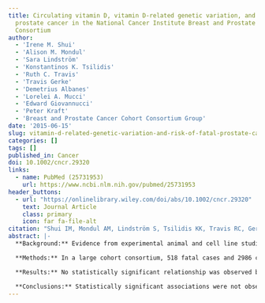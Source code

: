 ```yaml
---
title: Circulating vitamin D, vitamin D-related genetic variation, and risk of fatal
  prostate cancer in the National Cancer Institute Breast and Prostate Cancer Cohort
  Consortium
author:
  - 'Irene M. Shui'
  - 'Alison M. Mondul'
  - 'Sara Lindström'
  - 'Konstantinos K. Tsilidis'
  - 'Ruth C. Travis'
  - 'Travis Gerke'
  - 'Demetrius Albanes'
  - 'Lorelei A. Mucci'
  - 'Edward Giovannucci'
  - 'Peter Kraft'
  - 'Breast and Prostate Cancer Cohort Consortium Group'
date: '2015-06-15'
slug: vitamin-d-related-genetic-variation-and-risk-of-fatal-prostate-cancer
categories: []
tags: []
published_in: Cancer
doi: 10.1002/cncr.29320
links:
  - name: PubMed (25731953)
    url: https://www.ncbi.nlm.nih.gov/pubmed/25731953
header_buttons:
  - url: "https://onlinelibrary.wiley.com/doi/abs/10.1002/cncr.29320"
    text: Journal Article
    class: primary
    icon: far fa-file-alt
citation: "Shui IM, Mondul AM, Lindström S, Tsilidis KK, Travis RC, Gerke TA, Albanes D, Mucci LA, Giovannucci E, Kraft P, Breast and Prostate Cancer Cohort Consortium Group. Circulating vitamin D, vitamin D-related genetic variation, and risk of fatal prostate cancer in the National Cancer Institute Breast and Prostate Cancer Cohort Consortium. Cancer 2015; 121(12): 1949--1956. PMID: 25731953. PMCID: PMC4457645."
abstract: |-
  **Background:** Evidence from experimental animal and cell line studies supports a beneficial role for vitamin D in prostate cancer (PCa). Although the results from human studies have been mainly null for overall PCa risk, there may be a benefit for survival. This study assessed the associations of circulating 25-hydroxyvitamin D (25(OH)D) and common variations in key vitamin D-related genes with fatal PCa.

  **Methods:** In a large cohort consortium, 518 fatal cases and 2986 controls with 25(OH)D data were identified. Genotyping information for 91 single-nucleotide polymorphisms (SNPs) in 7 vitamin D-related genes (vitamin D receptor, group-specific component, cytochrome P450 27A1 [CYP27A1], CYP27B1, CYP24A1, CYP2R1, and retinoid X receptor α) was available for 496 fatal cases and 3577 controls. Unconditional logistic regression was used to calculate odds ratios (ORs) and 95% confidence intervals (CIs) for the associations of 25(OH)D and SNPs with fatal PCa. The study also tested for 25(OH)D-SNP interactions among 264 fatal cases and 1169 controls.

  **Results:** No statistically significant relationship was observed between 25(OH)D and fatal PCa (OR for extreme quartiles, 0.86; 95% CI, 0.65-1.14; P for trend = .22) or the main effects of the SNPs and fatal PCa. There was evidence suggesting that associations of several SNPs, including 5 related to circulating 25(OH)D, with fatal PCa were modified by 25(OH)D. Individually, these associations did not remain significant after multiple testing; however, the P value for the set-based test for CYP2R1 was .002.

  **Conclusions:** Statistically significant associations were not observed for either 25(OH)D or vitamin D-related SNPs with fatal PCa. The effect modification of 25(OH)D associations by biologically plausible genetic variation may deserve further exploration.
---
```


<!--
## Common icons

Font Awesome: https://fontawesome.com/icons
Academic Icons: http://jpswalsh.github.io/academicons/

github: fab fa-github
twitter: fab fa-twitter
rocket (app): fas fa-rocket
biorxiv: ai ai-biorxiv
arvix: ai ai-arxiv
doi: ai ai-doi
pubmed: ai ai-pubmed
generic paper: far fa-file-alt
generic project: fas fa-briefcase
-->

<!--
You can include extra content here as markdown.
It will render after Abstract and Links and before Citation.
-->
